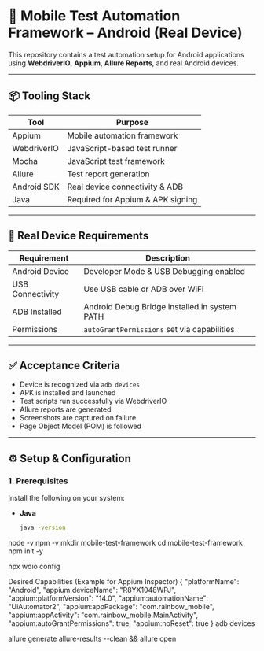 # 📱 Mobile Test Automation Framework – Android (Real Device)

This repository contains a test automation setup for Android applications using **WebdriverIO**, **Appium**, **Allure Reports**, and real Android devices.

---

## 📦 Tooling Stack

| Tool           | Purpose                             |
|----------------|-------------------------------------|
| Appium         | Mobile automation framework         |
| WebdriverIO    | JavaScript-based test runner        |
| Mocha          | JavaScript test framework           |
| Allure         | Test report generation              |
| Android SDK    | Real device connectivity & ADB      |
| Java           | Required for Appium & APK signing   |

---

## 📱 Real Device Requirements

| Requirement         | Description                                       |
|---------------------|--------------------------------------------------|
| Android Device       | Developer Mode & USB Debugging enabled          |
| USB Connectivity     | Use USB cable or ADB over WiFi                  |
| ADB Installed        | Android Debug Bridge installed in system PATH  |
| Permissions          | `autoGrantPermissions` set via capabilities     |

---

## ✅ Acceptance Criteria

- Device is recognized via `adb devices`
- APK is installed and launched
- Test scripts run successfully via WebdriverIO
- Allure reports are generated
- Screenshots are captured on failure
- Page Object Model (POM) is followed

---

## ⚙️ Setup & Configuration

### 1. Prerequisites

Install the following on your system:

- **Java**  
  ```bash
  java -version

node -v
npm -v
mkdir mobile-test-framework
cd mobile-test-framework
npm init -y


npx wdio config

Desired Capabilities (Example for Appium Inspector)
{
  "platformName": "Android",
  "appium:deviceName": "R8YX1048WPJ",
  "appium:platformVersion": "14.0",
  "appium:automationName": "UiAutomator2",
  "appium:appPackage": "com.rainbow_mobile",
  "appium:appActivity": "com.rainbow_mobile.MainActivity",
  "appium:autoGrantPermissions": true,
  "appium:noReset": true
}
adb devices


allure generate allure-results --clean && allure open

